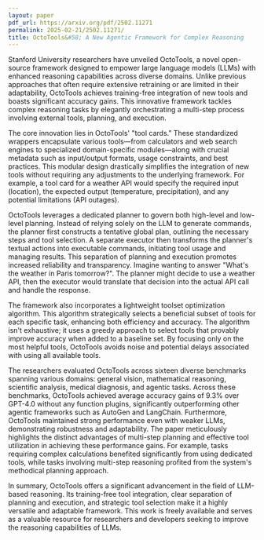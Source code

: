 ```yaml
---
layout: paper
pdf_url: https://arxiv.org/pdf/2502.11271
permalink: 2025-02-21/2502.11271/
title: OctoTools&#58; A New Agentic Framework for Complex Reasoning
---
```




Stanford University researchers have unveiled OctoTools, a novel open-source framework designed to empower large language models (LLMs) with enhanced reasoning capabilities across diverse domains.  Unlike previous approaches that often require extensive retraining or are limited in their adaptability, OctoTools achieves training-free integration of new tools and boasts significant accuracy gains. This innovative framework tackles complex reasoning tasks by elegantly orchestrating a multi-step process involving external tools, planning, and execution.

The core innovation lies in OctoTools' "tool cards." These standardized wrappers encapsulate various tools—from calculators and web search engines to specialized domain-specific modules—along with crucial metadata such as input/output formats, usage constraints, and best practices. This modular design drastically simplifies the integration of new tools without requiring any adjustments to the underlying framework.  For example, a tool card for a weather API would specify the required input (location), the expected output (temperature, precipitation), and any potential limitations (API outages).

OctoTools leverages a dedicated planner to govern both high-level and low-level planning.  Instead of relying solely on the LLM to generate commands, the planner first constructs a tentative global plan, outlining the necessary steps and tool selection.  A separate executor then transforms the planner's textual actions into executable commands, initiating tool usage and managing results. This separation of planning and execution promotes increased reliability and transparency.  Imagine wanting to answer "What's the weather in Paris tomorrow?". The planner might decide to use a weather API, then the executor would translate that decision into the actual API call and handle the response.

The framework also incorporates a lightweight toolset optimization algorithm.  This algorithm strategically selects a beneficial subset of tools for each specific task, enhancing both efficiency and accuracy. The algorithm isn't exhaustive; it uses a greedy approach to select tools that provably improve accuracy when added to a baseline set.  By focusing only on the most helpful tools, OctoTools avoids noise and potential delays associated with using all available tools.

The researchers evaluated OctoTools across sixteen diverse benchmarks spanning various domains: general vision, mathematical reasoning, scientific analysis, medical diagnosis, and agentic tasks.  Across these benchmarks, OctoTools achieved average accuracy gains of 9.3% over GPT-4.0 without any function plugins, significantly outperforming other agentic frameworks such as AutoGen and LangChain.  Furthermore, OctoTools maintained strong performance even with weaker LLMs, demonstrating robustness and adaptability.  The paper meticulously highlights the distinct advantages of multi-step planning and effective tool utilization in achieving these performance gains.  For example, tasks requiring complex calculations benefited significantly from using dedicated tools, while tasks involving multi-step reasoning profited from the system's methodical planning approach.

In summary, OctoTools offers a significant advancement in the field of LLM-based reasoning. Its training-free tool integration, clear separation of planning and execution, and strategic tool selection make it a highly versatile and adaptable framework. This work is freely available and serves as a valuable resource for researchers and developers seeking to improve the reasoning capabilities of LLMs.